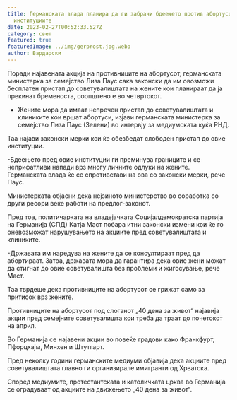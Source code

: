 ```yaml
---
title: Германската влада планира да ги забрани бдеењето против абортусот пред
  институциите
date: 2023-02-27T00:52:33.527Z
category: свет
featured: true
featuredImage: ../img/gerprost.jpg.webp
author: Вардарски
---
```


Поради најавената акција на противниците на абортусот, германската министерка за семејство Лиза Паус сака законски да им овозможи бесплатен пристап до советувалиштата на жените кои планираат да ја прекинат бременоста, соопштено е во четвртокот.

- Жените мора да имаат непречен пристап до советувалиштата и клиниките кои вршат абортуси, изјави германската министерка за семејство Лиза Паус (Зелени) во интервју за медиумската куќа РНД.

Таа најави законски мерки кои ќе обезбедат слободен пристап до овие институции.

\-Бдеењето пред овие институции ги преминува границите и се неприфатливи напади врз многу личните одлуки на жените. Германската влада ќе се спротивстави на ова со законски мерки, рече Паус.

Министерката објасни дека нејзиното министерство во соработка со други ресори веќе работи на предлог-законот.

Пред тоа, политичарката на владејачката Социјалдемократска партија на Германија (СПД) Катја Маст побара итни законски измени кои ќе го оневозможат нарушувањето на акциите пред советувалиштата и клиниките.

\-Државата им наредува на жените да се консултираат пред да абортираат. Затоа, државата мора да гарантира дека овие жени можат да стигнат до овие советувалишта без проблеми и жигосување, рече Маст.

Таа тврдеше дека противниците на абортусот се грижат само за притисок врз жените.

Противниците на абортусот под слоганот „40 дена за живот“ најавија акции пред семејните советувалишта кои треба да траат до почетокот на април.

Во Германија се најавени акции во повеќе градови како Франкфурт, Пфорцхајм, Минхен и Штутгарт.

Пред неколку години германските медиуми објавија дека акциите пред советувалиштата главно ги организирале имигранти од Хрватска.

Според медиумите, протестантската и католичката црква во Германија се оградуваат од акциите на движењето „40 дена за живот“.
